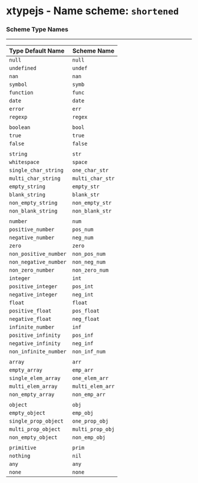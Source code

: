 # xtypejs - Name scheme: `shortened`

### Scheme Type Names
---

Type Default Name    | Scheme Name
:------------------  | ------------
`null`               | `null`
`undefined`          | `undef`
`nan`                | `nan`
`symbol`             | `symb`
`function`           | `func`
`date`               | `date`
`error`              | `err`
`regexp`             | `regex`
                     |
`boolean`            | `bool`
`true`               | `true`
`false`              | `false`
                     |
`string`             | `str`
`whitespace`         | `space`
`single_char_string` | `one_char_str`
`multi_char_string`  | `multi_char_str`
`empty_string`       | `empty_str`
`blank_string`       | `blank_str`
`non_empty_string`   | `non_empty_str`
`non_blank_string`   | `non_blank_str`
                     |
`number`             | `num`
`positive_number`    | `pos_num`
`negative_number`    | `neg_num`
`zero`               | `zero`
`non_positive_number`| `non_pos_num`
`non_negative_number`| `non_neg_num`
`non_zero_number`    | `non_zero_num`
`integer`            | `int`
`positive_integer`   | `pos_int`
`negative_integer`   | `neg_int`
`float`              | `float`
`positive_float`     | `pos_float`
`negative_float`     | `neg_float`
`infinite_number`    | `inf`
`positive_infinity`  | `pos_inf`
`negative_infinity`  | `neg_inf`
`non_infinite_number`| `non_inf_num`
                     |
`array`              | `arr`
`empty_array`        | `emp_arr`
`single_elem_array`  | `one_elem_arr`
`multi_elem_array`   | `multi_elem_arr`
`non_empty_array`    | `non_emp_arr`
                     |
`object`             | `obj`
`empty_object`       | `emp_obj`
`single_prop_object` | `one_prop_obj`
`multi_prop_object`  | `multi_prop_obj`
`non_empty_object`   | `non_emp_obj`
                     |
`primitive`          | `prim`
`nothing`            | `nil`
`any`                | `any`
`none`               | `none`